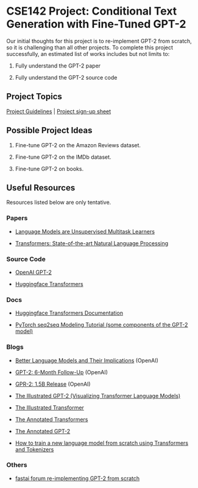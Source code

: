 # CSE142 Project: Conditional Text Generation with Fine-Tuned GPT-2

Our initial thoughts for this project is to re-implement GPT-2 from scratch, so it is challenging than all other projects. To complete this project successfully, an estimated list of works includes but not limits to:

1. Fully understand the GPT-2 paper

2. Fully understand the GPT-2 source code


## Project Topics

[Project Guidelines](CSE_142_Project.pdf) | [Project sign-up sheet](https://docs.google.com/spreadsheets/d/130Ehe4mHSwk2j01xbEVWBWpgTXs0mNkg7XVewQ-2Ejc/edit?usp=sharing)


## Possible Project Ideas

1. Fine-tune GPT-2 on the Amazon Reviews dataset.

2. Fine-tune GPT-2 on the IMDb dataset.

3. Fine-tune GPT-2 on books.


## Useful Resources 

Resources listed below are only tentative.

### Papers

- [Language Models are Unsupervised Multitask Learners](https://cdn.openai.com/better-language-models/language_models_are_unsupervised_multitask_learners.pdf)

- [Transformers: State-of-the-art Natural Language Processing](https://arxiv.org/pdf/1910.03771v4.pdf)


### Source Code

- [OpenAI GPT-2](https://github.com/openai/gpt-2)

- [Huggingface Transformers](https://github.com/huggingface/transformers)


### Docs

- [Huggingface Transformers Documentation](https://huggingface.co/transformers/)

- [PyTorch seq2seq Modeling Tutorial (some components of the GPT-2 model)](https://pytorch.org/tutorials/beginner/transformer_tutorial.html)


### Blogs

- [Better Language Models and Their Implications](https://openai.com/blog/better-language-models/) (OpenAI)

- [GPT-2: 6-Month Follow-Up](https://openai.com/blog/gpt-2-6-month-follow-up/) (OpenAI)

- [GPR-2: 1.5B Release](https://www.openai.com/blog/gpt-2-1-5b-release/) (OpenAI)

- [The Illustrated GPT-2 (Visualizing Transformer Language Models)](http://jalammar.github.io/illustrated-gpt2/)

- [The Illustrated Transformer](http://jalammar.github.io/illustrated-transformer/)

- [The Annotated Transformers](https://nlp.seas.harvard.edu/2018/04/03/attention.html)

- [The Annotated GPT-2](https://amaarora.github.io/2020/02/18/annotatedGPT2.html)

- [How to train a new language model from scratch using Transformers and Tokenizers](https://huggingface.co/blog/how-to-train)


### Others

- [fastai forum re-implementing GPT-2 from scratch](https://forums.fast.ai/t/need-help-with-implementing-gpt-2-from-scratch/62189/3)
